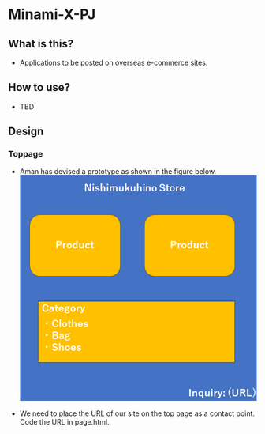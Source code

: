 # Minami-X-PJ  

## What is this?
- Applications to be posted on overseas e-commerce sites.

## How to use?  
- TBD

## Design  
### Toppage  
- Aman has devised a prototype as shown in the figure below.  
![Alt text](image.png)

- We need to place the URL of our site on the top page as a contact point.  
Code the URL in page.html.  